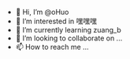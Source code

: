 - 👋 Hi, I’m @oHuo
- 👀 I’m interested in 嘿嘿嘿
- 🌱 I’m currently learning zuang_b
- 💞️ I’m looking to collaborate on ...
- 📫 How to reach me ...

<!---
oHuoo30/oHuoo30 is a ✨ special ✨ repository because its `README.md` (this file) appears on your GitHub profile.
You can click the Preview link to take a look at your changes.
--->
